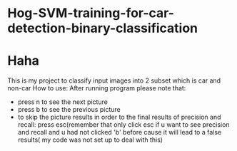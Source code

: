 # Hog-SVM-training-for-car-detection-binary-classification
# Haha
This is my project to classify input images into 2 subset which is car and non-car
How to use: After running program please note that:
- press n to see the next picture
- press b to see the previous picture
- to skip the picture results in order to the final results of precision and recall: press esc(remember that only click esc if u want to see precision and recall and u had not clicked 'b' before cause it will lead to a false results( my code was not set up to deal with this)
